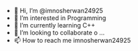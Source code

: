 - 👋 Hi, I’m @imnosherwan24925
- 👀 I’m interested in Programming
- 🌱 I’m currently learning C++
- 💞️ I’m looking to collaborate o ...
- 📫 How to reach me imnosherwan24925

<!---
imnosherwan24925/imnosherwan24925 is a ✨ special ✨ repository because its `README.md` (this file) appears on your GitHub profile.
You can click the Preview link to take a look at your changes.
--->
